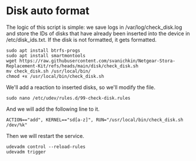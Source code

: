 # Disk auto format

The logic of this script is simple: we save logs in /var/log/check_disk.log and store the IDs of disks that have already been inserted into the device in /etc/disk_ids.txt. If the disk is not formatted, it gets formatted.

```
sudo apt install btrfs-progs
sudo apt install smartmontools
wget https://raw.githubusercontent.com/svanichkin/Netgear-Stora-Replacement-Kit/refs/heads/main/disk/check_disk.sh
mv check_disk.sh /usr/local/bin/
chmod +x /usr/local/bin/check_disk.sh
```

We'll add a reaction to inserted disks, so we'll modify the file.
```
sudo nano /etc/udev/rules.d/99-check-disk.rules
```

And we will add the following line to it.
```
ACTION=="add", KERNEL=="sd[a-z]", RUN="/usr/local/bin/check_disk.sh /dev/%k"
```

Then we will restart the service.
```
udevadm control --reload-rules
udevadm trigger
```